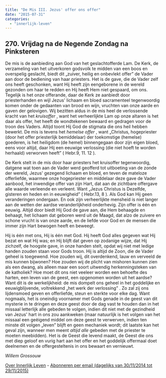 ```yaml
---
title: "De Mis III. Jezus' offer ons offer"
date: "2015-07-31"
categories: 
  - "innerlijk-leven"
---
```


## 270\. Vrijdag na de Negende Zondag na Pinksteren

De mis is de aanbieding aan God van het geslachtofferde Lam. De Kerk, de verzameling van het uitverkoren godsvolk te midden van een boos en overspelig geslacht, biedt dit „zuiver, heilig en onbevlekt offer” de Vader aan door de bediening van haar priesters. Het is de gave, die de Vader zelf ons heeft geschonken, want Hij heeft zijn eengeborene in de wereld gezonden om haar te redden en Hij heeft Hem niet gespaard, om ons. Tegelijk is het onze offerande, daar de Kerk ze aanbiedt door priesterhanden en wijl Jezus' lichaam en bloed sacramenteel tegenwoordig komen onder de gedaanten van brood en wijn, vruchten van onze aarde en gaven der gelovigen. Wij bezitten aldus in de mis heel de verlossende kracht van het _kruisoffer_ , want het verheerlijkte Lam op onze altaren is het daar als offer, het heeft de wondtekenen bewaard en gedragen voor de troon des Vaders. Altijd toont Hij God de stigmata die ons heil hebben bewerkt. De mis is tevens het _hemelse offer_ , want „Christus, hogepriester (door het offer priesterlijk bemiddelaar) der toekomstige (hemelse) goederen, is het heiligdom (de hemel) binnengegaan door zijn eigen bloed, eens voor altijd, daar Hij een eeuwige verlossing (die niet hoeft te worden herhaald) verworven heeft” ( Hebr.9, 11. 12 ).

De Kerk stelt in de mis door haar priesters het kruisoffer tegenwoordig, datgene wat toen aan de Vader werd geofferd tot uitboeting van de zonde der wereld, Jezus' gezegend lichaam en bloed, en teven de mateloze offerliefde, waarmee onze hogepriester en middelaar deze gave de Vader aanbood, het inwendige offer van zijn Hart, dat aan de zichtbare offergave alle waarde verleende en verleent. Want „Jezus Christus is Dezelfde, gisteren en heden en in eeuwigheid” ( Hebr.13, 8 ). Als God kan Hij geen veranderingen ondergaan. En ook zijn verheerlijkte mensheid is niet langer aan de wetten der aardse veranderlijkheid onderhevig. Zijn offer is één en eeuwig. Altijd door biedt Hij God de gave aan, die Hem behaagde en behaagt, het lichaam dat geboren werd uit de Maagd, dat alzo de zuivere en schone vrucht is van onze aarde, en de liefde voor God en de mensen die immer zijn Hart bewogen heeft en beweegt.

Hij is één met ons, Hij is één met God. Hij heeft God alles gegeven wat Hij bezat en wat Hij was; en Hij blijft dat geven op zodanige wijze, dat Hij zichzelf, de hoogste gave, in onze handen stelt, opdat wij niet met ledige handen zouden staan voor Gods troon. Hij is altijd de Zoon, die de Vader geheel is toegewend. Hoe zouden wij, dit overdenkend, lauw en verveeld de mis kunnen bijwonen? Hoe zouden wij de plicht van mishoren kunnen zien als een dwang, als alleen maar een soort uitwendig herkenningsteken van de katholiek? Hoe moet dit ons niet veeleer worden een behoefte des harten, een leven van de geest, een opgenomen worden uit het aardse? Want dit is de werkelijkheid: de mis dompelt ons geheel in het goddelijke en eeuwigblijvende, voltrekkend „het werk der verlossing” . Zo zal zij ons lijdensmoed geven en offerliefde, steun en sterkte voor elke dag. Want nogmaals, het is oneindig voornamer met Gods genade in de geest van dit mysterie in te dringen en deze geest door de dag vast te houden dan in het missaal letterlijk alle gebeden te volgen, indien dit niet met de gezindheid van Jezus' hart in ons zou aankweken (maar natuurlijk is het volgen van het missaal een geëigend middel om deze geest te verwerven, indien ten minste dit volgen „leven” blijft en geen mechaniek wordt; dit laatste kan het geval zijn, wanneer men meent _altijd alle_ gebeden met de priester te moeten meebidden). Het is de Geest die levend maakt, de Geest die ons met diep geloof en vurig hart aan het offer en het goddelijk offermaal doet deelnemen en de offergesteltenis in ons bewaart en vernieuwt.

_Willem Grossouw_

[Over Innerlijk Leven](/blog/een-jaar-lang-innerlijk-leven-op-geloven-leren/) - [Abonneren per email (dagelijks van 30/11/2014 tot 29/11/2015)](http://eepurl.com/9P3DT)
